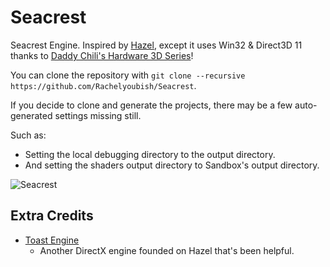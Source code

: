 # Seacrest
Seacrest Engine. Inspired by [Hazel](https://github.com/TheCherno/Hazel), except it uses Win32 & Direct3D 11 thanks to [Daddy Chili's Hardware 3D Series](https://github.com/planetchili/hw3d)!

You can clone the repository with `git clone --recursive https://github.com/Rachelyoubish/Seacrest`.

If you decide to clone and generate the projects, there may be a few auto-generated settings missing still.

Such as:
- Setting the local debugging directory to the output directory.
- And setting the shaders output directory to Sandbox's output directory.

![Seacrest](https://i.imgur.com/2mdGBWI.png)
## Extra Credits
- [Toast Engine](https://github.com/Toastmastern87/Toast) 
  - Another DirectX engine founded on Hazel that's been helpful. 
